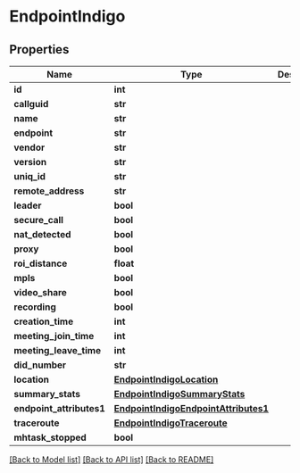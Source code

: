 # EndpointIndigo

## Properties
Name | Type | Description | Notes
------------ | ------------- | ------------- | -------------
**id** | **int** |  | [optional] 
**callguid** | **str** |  | [optional] 
**name** | **str** |  | [optional] 
**endpoint** | **str** |  | [optional] 
**vendor** | **str** |  | [optional] 
**version** | **str** |  | [optional] 
**uniq_id** | **str** |  | [optional] 
**remote_address** | **str** |  | [optional] 
**leader** | **bool** |  | [optional] 
**secure_call** | **bool** |  | [optional] 
**nat_detected** | **bool** |  | [optional] 
**proxy** | **bool** |  | [optional] 
**roi_distance** | **float** |  | [optional] 
**mpls** | **bool** |  | [optional] 
**video_share** | **bool** |  | [optional] 
**recording** | **bool** |  | [optional] 
**creation_time** | **int** |  | [optional] 
**meeting_join_time** | **int** |  | [optional] 
**meeting_leave_time** | **int** |  | [optional] 
**did_number** | **str** |  | [optional] 
**location** | [**EndpointIndigoLocation**](EndpointIndigoLocation.md) |  | [optional] 
**summary_stats** | [**EndpointIndigoSummaryStats**](EndpointIndigoSummaryStats.md) |  | [optional] 
**endpoint_attributes1** | [**EndpointIndigoEndpointAttributes1**](EndpointIndigoEndpointAttributes1.md) |  | [optional] 
**traceroute** | [**EndpointIndigoTraceroute**](EndpointIndigoTraceroute.md) |  | [optional] 
**mhtask_stopped** | **bool** |  | [optional] 

[[Back to Model list]](../README.md#documentation-for-models) [[Back to API list]](../README.md#documentation-for-api-endpoints) [[Back to README]](../README.md)


